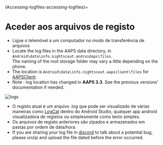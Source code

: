(Accessing-logfiles-accessing-logfiles)=

# Aceder aos arquivos de registo

* Ligue o telemóvel a um computador no modo de transferência de arquivos
* Locate the log files in the AAPS data directory, in `Android\data\info.nightscout.androidaps\files`.  
    The naming of the root storage folder may vary a little depending on the phone.
* The location is `Android\data\info.nightscout.aapsclient\files` for [AAPSClient](#RemoteControl_aapsclient).
* Note : log location has changed in **AAPS 3.3**. See the previous versions' documentation if needed.

![logs](../images/aapslog.png)

* O registo atual é um arquivo .log que pode ser visualizado de várias maneiras como [LogCat](https://developer.android.com/studio/debug/am-logcat.html) dentro do Android Studio, qualquer app android visualizadora de registos ou simplesmente como texto simples. 
* Os arquivos de registo anteriores são zipados e armazenados em pastas por ordem de data/hora. 
* If you are sharing your log file in [discord](https://discord.gg/4fQUWHZ4Mw) to talk about a potential bug, please unzip and upload the file dated before the error occurred.